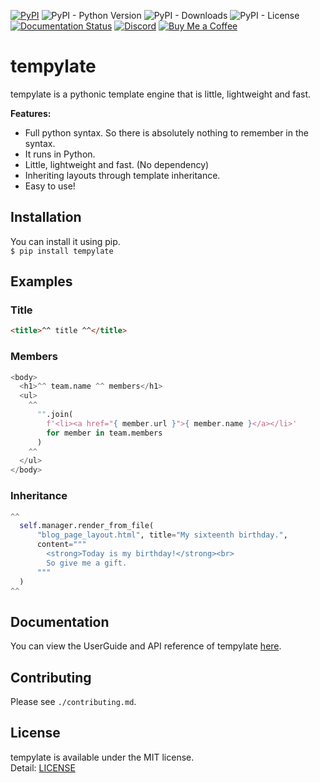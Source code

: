 [![PyPI](https://img.shields.io/pypi/v/tempylate)](https://pypi.org/project/tempylate/) ![PyPI - Python Version](https://img.shields.io/pypi/pyversions/tempylate) ![PyPI - Downloads](https://img.shields.io/pypi/dm/tempylate) ![PyPI - License](https://img.shields.io/pypi/l/tempylate) [![Documentation Status](https://readthedocs.org/projects/tempylate/badge/?version=latest)](https://tempylate.readthedocs.io/en/latest/?badge=latest) [![Discord](https://img.shields.io/discord/777430548951728149?label=chat&logo=discord)](https://discord.gg/kfMwZUyGFG) [![Buy Me a Coffee](https://img.shields.io/badge/-tasuren-E9EEF3?label=Buy%20Me%20a%20Coffee&logo=buymeacoffee)](https://www.buymeacoffee.com/tasuren)
# tempylate
tempylate is a pythonic template engine that is little, lightweight and fast.

**Features:**
* Full python syntax. So there is absolutely nothing to remember in the syntax.
* It runs in Python.
* Little, lightweight and fast. (No dependency)
* Inheriting layouts through template inheritance.
* Easy to use!

## Installation
You can install it using pip.  
`$ pip install tempylate`

## Examples
### Title
```html
<title>^^ title ^^</title>
```
### Members
```python
<body>
  <h1>^^ team.name ^^ members</h1>
  <ul>
    ^^
      "".join(
        f'<li><a href="{ member.url }">{ member.name }</a></li>'
        for member in team.members
      )
    ^^
  </ul>
</body>
```
### Inheritance
```python
^^
  self.manager.render_from_file(
      "blog_page_layout.html", title="My sixteenth birthday.",
      content="""
        <strong>Today is my birthday!</strong><br>
        So give me a gift.
      """
  )
^^
```

## Documentation
You can view the UserGuide and API reference of tempylate [here](https://tempylate.readthedocs.io/en/latest).  

## Contributing
Please see `./contributing.md`.

## License
tempylate is available under the MIT license.  
Detail: [LICENSE](https://github.com/tasuren/tempylate/blob/main/LICENSE)